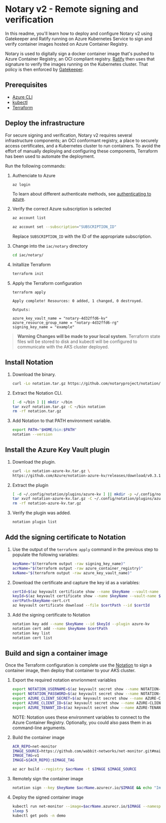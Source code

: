 # Notary v2 - Remote signing and verification 

In this readme, you'll learn how to deploy and configure Notary v2 using Gatekeeper and Ratify running on Azure Kubernetes Service to sign and verify container images hosted on Azure Container Registry.

Notary is used to digitally sign a docker container image that's pushed to Azure Container Registry, an OCI compliant registry. [Ratify](https://github.com/deislabs/ratify) then uses that signature to verify the images running on the Kubernetes cluster. That policy is then enforced by [Gatekeeper](https://github.com/open-policy-agent/gatekeeper).

## Prerequisites
- [Azure CLI](https://docs.microsoft.com/en-us/cli/azure/install-azure-cli)
- [kubectl](https://kubernetes.io/docs/tasks/tools/#kubectl)
- [Terraform](https://www.terraform.io/downloads)

## Deploy the infrastructure

For secure signing and verification, Notary v2 requires several infrastructure components; an OCI conformant registry, a place to securely access certificates, and a Kubernetes cluster to run containers. To avoid the effort of manually deploying and configuring these components, Terraform has been used to automate the deployment.

Run the following commands:

1. Authenciate to Azure

    ```bash
    az login
    ```

    To learn about different authenticate methods, see [authenticating to azure](https://registry.terraform.io/providers/hashicorp/azurerm/latest/docs#authenticating-to-azure).

2. Verify the correct Azure subscription is selected

    ```bash
    az account list

    az account set --subscription="SUBSCRIPTION_ID"
    ```

    Replace `SUBSCRIPTION_ID` with the ID of the appropriate subscription.

3. Change into the `iac/notary` directory

    ```bash
    cd iac/notary/
    ```

4. Initallize Terraform 

    ```bash
    terraform init
    ```

5. Apply the Terraform configuration

    ```
    terraform apply
    ```

    ```output
    Apply complete! Resources: 0 added, 1 changed, 0 destroyed.

    Outputs:

    azure_key_vault_name = "notary-4d32ffd6-kv"
    azure_resource_group_name = "notary-4d32ffd6-rg"
    signing_key_name = "example"
    ```

> **Warning**
> **Changes will be made to your local system**. Terraform state files will be stored to disk and kubectl will be configured to communicate with the AKS cluster deployed.

## Install Notation

1. Download the binary.
    ```bash
    curl -Lo notation.tar.gz https://github.com/notaryproject/notation/releases/download/v0.9.0-alpha.1/notation_0.9.0-alpha.1_linux_amd64.tar.gz
    ```
2. Extract the Notation CLI.
    ```bash
    [ -d ~/bin ] || mkdir ~/bin
    tar xvzf notation.tar.gz -C ~/bin notation
    rm -rf notation.tar.gz
    ```
3. Add Notation to that PATH environment variable.
    ```bash
    export PATH="$HOME/bin:$PATH"
    notation --version
    ```

## Install the Azure Key Vault plugin

1. Download the plugin.
    ```bash
    curl -Lo notation-azure-kv.tar.gz \
    https://github.com/Azure/notation-azure-kv/releases/download/v0.3.1-alpha.1/notation-azure-kv_0.3.1-alpha.1_linux_amd64.tar.gz
    ```
2. Extract the plugin
    ```bash
    [ -d ~/.config/notation/plugins/azure-kv ] || mkdir -p ~/.config/notation/plugins/azure-kv
    tar xvzf notation-azure-kv.tar.gz -C ~/.config/notation/plugins/azure-kv notation-azure-kv > /dev/null 2>&1
    rm -rf notation-azure-kv.tar.gz
    ```
3. Verify the plugin was added.
    ```bash
    notation plugin list
    ```

## Add the signing certificate to Notation

1. Use the output of the `terraform apply` command in the previous step to populate the following variables:

    ```bash
    keyName="$(terraform output -raw signing_key_name)"
    acrName="$(terraform output -raw azure_container_registry)"
    kvName="$(terraform output -raw azure_key_vault_name)"
    ```

2. Download the certificate and capture the key id as a variables:

    ```bash
    certId=$(az keyvault certificate show --name $keyName --vault-name $kvName --query id -o tsv)
    keyId=$(az keyvault certificate show --name $keyName --vault-name $kvName --query kid -o tsv)
    certPath=$keyName-cert.crt
    az keyvault certificate download --file $certPath --id $certId
    ```

3. Add the signing certificate to Notation
    
    ```bash
    notation key add --name $keyName --id $keyId --plugin azure-kv 
    notation cert add --name $keyName $certPath
    notation key list
    notation cert list
    ```

## Build and sign a container image

Once the Terraform configuration is complete use the [Notation](https://github.com/notaryproject/notation) to sign a container image, then deploy that container to your AKS cluster. 


1. Export the required notation envrionment variables

    ```bash
    export NOTATION_USERNAME=$(az keyvault secret show --name NOTATION-USERNAME --vault-name $kvName --query 'value' --only-show-errors --output tsv)
    export NOTATION_PASSWORD=$(az keyvault secret show --name NOTATION-PASSWORD --vault-name $kvName --query 'value' --only-show-errors --output tsv)
    export AZURE_CLIENT_SECRET=$(az keyvault secret show --name AZURE-CLIENT-SECRET --vault-name $kvName --query 'value' --only-show-errors --output tsv)
    export AZURE_CLIENT_ID=$(az keyvault secret show --name AZURE-CLIENT-ID --vault-name $kvName --query 'value' --only-show-errors --output tsv)
    export AZURE_TENANT_ID=$(az keyvault secret show --name AZURE-TENANT-ID --vault-name $kvName --query 'value' --only-show-errors --output tsv)
    ```

    NOTE: Notation uses these environment variables to connect to the Azure Container Registry. Optionally, you could also pass them in as command-line arguments. 


2. Build the container image

    ```bash
    ACR_REPO=net-monitor
    IMAGE_SOURCE=https://github.com/wabbit-networks/net-monitor.git#main
    IMAGE_TAG=v1
    IMAGE=${ACR_REPO}:$IMAGE_TAG

    az acr build --registry $acrName -t $IMAGE $IMAGE_SOURCE
    ```

3. Remotely sign the container image

    ```bash
    notation sign --key $keyName $acrName.azurecr.io/$IMAGE && echo "Image successfullly signed using $keyname"
    ```

4. Deploy the signed container image

    ```bash
    kubectl run net-monitor --image=$acrName.azurecr.io/$IMAGE --namespace demo
    sleep 5
    kubectl get pods -n demo
    ```